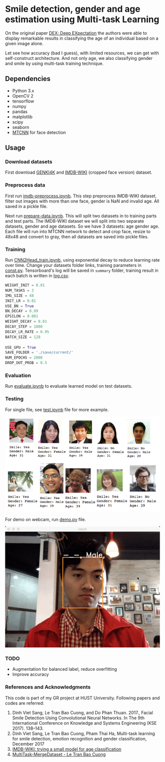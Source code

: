 # Smile detection, gender and age estimation using Multi-task Learning

On the original paper [DEX: Deep EXpectation](https://www.vision.ee.ethz.ch/en/publications/papers/proceedings/eth_biwi_01229.pdf) the authors were able to display remarkable results in classifying the age of an individual based on a given image alone.

Let see how accuracy (bad I guess), with limited resources, we can get with self-construct architecture. And not only age, we also classifying gender and smile by using multi-task training technique.

## Dependencies
* Python 3.x
* OpenCV 2
* tensorflow
* numpy
* pandas
* matplotlib
* scipy
* seaborn
* [MTCNN](https://github.com/ipazc/mtcnn) for face detection

## Usage
### Download datasets
First download [GENKI4K](https://github.com/ipazc/mtcnn) and [IMDB-WIKI](https://data.vision.ee.ethz.ch/cvl/rrothe/imdb-wiki/) (cropped face version) dataset.

### Preprocess data
First run [imdb-preprocess.ipynb](./imdb-preprocess.ipynb). This step preprocess IMDB-WIKI dataset, filter out images with more than one face, gender is NaN and invalid age. All saved in a pickle file.

Next run [prepare-data.ipynb](./prepare-data.ipynb). This will split two datasets in to training parts and test parts. The IMDB-WIKI dataset we will split into two separate datasets, gender and age datasets. So we have 3 datasets: age gender age. Each file will run into MTCNN network to detect and crop face, resize to 48x48 and convert to gray, then all datasets are saved into pickle files.

### Training
Run [CNN2Head_train.ipynb](./CNN2Head_train.ipynb), using exponential decay to reduce learning rate over time. Change your datasets folder links, training parameters in [const.py](./const.py). Tensorboard's log will be saved in `summary` folder, training result in each batch is written in [log.csv](./log.csv).
```python
WEIGHT_INIT = 0.01
NUM_TASKS = 3
IMG_SIZE = 48
INIT_LR = 0.01
USE_BN = True
BN_DECAY = 0.99
EPSILON = 0.001
WEIGHT_DECAY = 0.01
DECAY_STEP = 1000
DECAY_LR_RATE = 0.95
BATCH_SIZE = 128

USE_GPU = True
SAVE_FOLDER = './save/current/'
NUM_EPOCHS = 2000
DROP_OUT_PROB = 0.5
```

### Evaluation
Run [evaluate.ipynb](./evaluate.ipynb) to evaluate learned model on test datasets.

### Testing
For single file, see [test.ipynb](./test.ipynb) file for more example.

![demo single file](./screenshots/predict.png)

For demo on webcam, run [demo.py](./demo.py) file.

![demo webcam](./screenshots/demo.gif)

### TODO
* Augmentation for balanced label, reduce overfitting
* Improve accuracy

### References and Acknowledgments
This code is part of my GR project at HUST University. Following papers and codes are referred:
1. Dinh Viet Sang, Le Tran Bao Cuong, and Do Phan Thuan. 2017., Facial Smile Detection Using Convolutional Neural Networks. In The 9th International Conference on Knowledge and Systems Engineering (KSE 2017). 138–143.
2. Dinh Viet Sang, Le Tran Bao Cuong, Pham Thai Ha, Multi-task learning for smile detection, emotion recognition and gender classification, December 2017
3. [IMDB-WIKI: trying a small model for age classification
](https://surfertas.github.io/deeplearning/2017/04/18/imdbwiki.html)
3. [MultiTask-MergeDataset - Le Tran Bao Cuong](https://gitlab.com/ltbclqd2805/MultiTask-MergeDataset)
